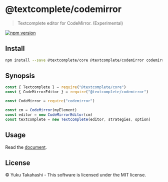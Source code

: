 # @textcomplete/codemirror

> Textcomplete editor for CodeMirror. (Experimental)

[![npm version](https://badge.fury.io/js/@textcomplete%2Fcodemirror.svg)](http://badge.fury.io/js/@textcomplete%2Fcodemirror)

## Install

```bash
npm install --save @textcomplete/core @textcomplete/codemirror codemirror
```

## Synopsis

```js
const { Textcomplete } = require("@textcomplete/core")
const { CodeMirrorEditor } = require("@textcomplete/codemirror")

const CodeMirror = require("codemirror")

const cm = CodeMirror(myElement)
const editor = new CodeMirrorEditor(cm)
const textcomplete = new Textcomplete(editor, strategies, option)
```

## Usage

Read the [document](https://yuku.takahashi.coffee/textcomplete/).

## License

&copy; Yuku Takahashi - This software is licensed under the MIT license.
